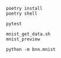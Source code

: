     poetry install
    poetry shell

    pytest

    mnist_get_data.sh
    mnist_preview

    python -m bnn.mnist
